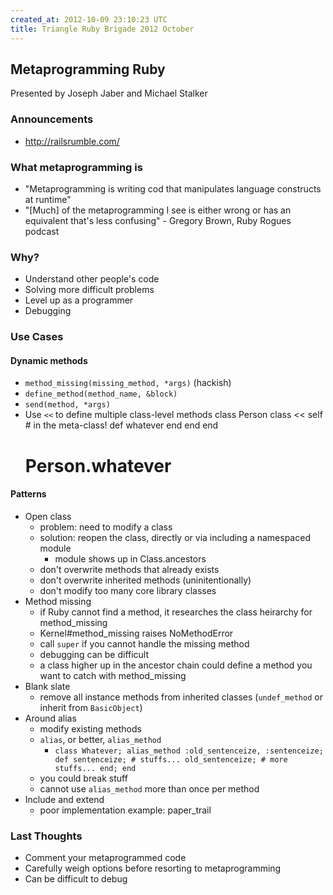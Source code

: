 ```yaml
---
created_at: 2012-10-09 23:10:23 UTC
title: Triangle Ruby Brigade 2012 October
---
```


## Metaprogramming Ruby

Presented by Joseph Jaber and Michael Stalker

### Announcements

* http://railsrumble.com/


### What metaprogramming is

* "Metaprogramming is writing cod that manipulates language constructs at runtime"
* "[Much] of the metaprogramming I see is either wrong or has an equivalent that's less confusing" - Gregory Brown, Ruby Rogues podcast


### Why?

* Understand other people's code
* Solving more difficult problems
* Level up as a programmer
* Debugging


### Use Cases

#### Dynamic methods
  * `method_missing(missing_method, *args)` (hackish)
  * `define_method(method_name, &block)`
  * `send(method, *args)`
  * Use `<<` to define multiple class-level methods
      class Person
        class << self
          # in the meta-class!
          def whatever
          end
        end
      end
      # Person.whatever

#### Patterns
  * Open class
    * problem: need to modify a class
    * solution: reopen the class, directly or via including a namespaced module
      * module shows up in Class.ancestors
    * don't overwrite methods that already exists
    * don't overwrite inherited methods (uninitentionally)
    * don't modify too many core library classes
  * Method missing
    * if Ruby cannot find a method, it researches the class heirarchy for method_missing
    * Kernel#method_missing raises NoMethodError
    * call `super` if you cannot handle the missing method
    * debugging can be difficult
    * a class higher up in the ancestor chain could define a method you want to catch with method_missing
  * Blank slate
    * remove all instance methods from inherited classes (`undef_method` or inherit from `BasicObject`)
  * Around alias
    * modify existing methods
    * `alias`, or better, `alias_method`
      * `class Whatever; alias_method :old_sentenceize, :sentenceize; def sentenceize; # stuffs... old_sentenceize; # more stuffs... end; end`
    * you could break stuff
    * cannot use `alias_method` more than once per method
  * Include and extend
    * poor implementation example: paper_trail


### Last Thoughts

* Comment your metaprogrammed code
* Carefully weigh options before resorting to metaprogramming
* Can be difficult to debug
